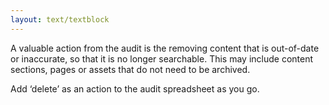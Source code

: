 ```yaml
---
layout: text/textblock
---
```


A valuable action from the audit is the removing content that is out-of-date or inaccurate, so that it is no longer searchable. This may include content sections, pages or assets that do not need to be archived.

Add ‘delete’ as an action to the audit spreadsheet as you go.
